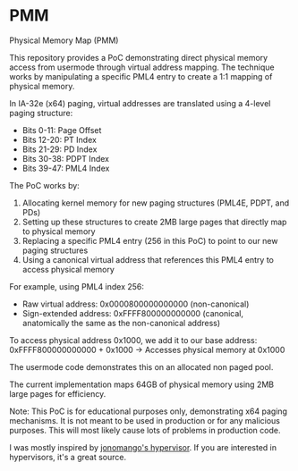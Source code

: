 # PMM
Physical Memory Map (PMM)

This repository provides a PoC demonstrating direct physical memory access from usermode through virtual address mapping.
The technique works by manipulating a specific PML4 entry to create a 1:1 mapping of physical memory.

In IA-32e (x64) paging, virtual addresses are translated using a 4-level paging structure:
- Bits 0-11: Page Offset
- Bits 12-20: PT Index
- Bits 21-29: PD Index
- Bits 30-38: PDPT Index
- Bits 39-47: PML4 Index

The PoC works by:
1. Allocating kernel memory for new paging structures (PML4E, PDPT, and PDs)
2. Setting up these structures to create 2MB large pages that directly map to physical memory
3. Replacing a specific PML4 entry (256 in this PoC) to point to our new paging structures
4. Using a canonical virtual address that references this PML4 entry to access physical memory

For example, using PML4 index 256:
- Raw virtual address: 0x0000800000000000 (non-canonical)
- Sign-extended address: 0xFFFF800000000000 (canonical, anatomically the same as the non-canonical address)

To access physical address 0x1000, we add it to our base address:
0xFFFF800000000000 + 0x1000 -> Accesses physical memory at 0x1000

The usermode code demonstrates this on an allocated non paged pool.

The current implementation maps 64GB of physical memory using 2MB large pages for efficiency.

Note: This PoC is for educational purposes only, demonstrating x64 paging mechanisms. It is not meant to be used in production or for any malicious purposes. This will most likely cause lots of problems in production code.

I was mostly inspired by [jonomango's hypervisor](https://github.com/jonomango/hv). If you are interested in hypervisors, it's a great source.
